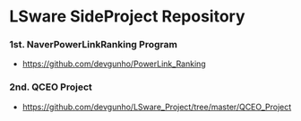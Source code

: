 # LSware SideProject Repository

### 1st. NaverPowerLinkRanking Program

- https://github.com/devgunho/PowerLink_Ranking

### 2nd. QCEO Project

- https://github.com/devgunho/LSware_Project/tree/master/QCEO_Project